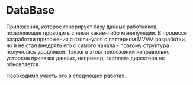 # DataBase
Приложения, которое генерирует базу данных работников, позволяющее проводить с ними какие-либо манипуляции. 
В процессе разработки приложения я столкнулся с паттерном MVVM разработки, но я не стал внедрять его с самого начала - поэтому структура получилась уродливой.
Также в этом приложении неправильно устроена привязка данных, например, зарплата директора не обновляется.

Необходимо учесть это в следующих работах.
